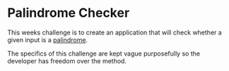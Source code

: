 # Palindrome Checker
This weeks challenge is to create an application that will check whether a given input is a [palindrome](https://en.wikipedia.org/wiki/Palindrome).

The specifics of this challenge are kept vague purposefully so the developer has freedom over the method. 
